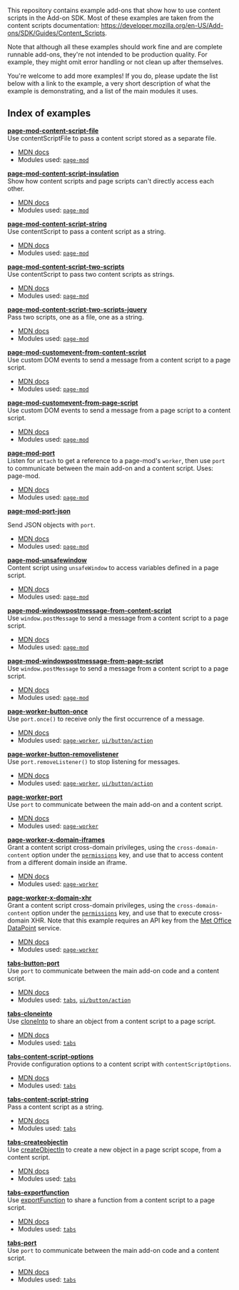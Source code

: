 
This repository contains example add-ons that show how to use content scripts in the Add-on SDK.
Most of these examples are taken from the content scripts documentation: https://developer.mozilla.org/en-US/Add-ons/SDK/Guides/Content_Scripts.

Note that although all these examples should work fine and are complete runnable add-ons, they're not intended to be production quality. For example, they might omit error handling or not clean up after themselves.

You're welcome to add more examples! If you do, please update the list below with a link to the example, a very short description of what the example is demonstrating, and a list of the main modules it uses.

## Index of examples

**[page-mod-content-script-file](page-mod-content-script-file)**  
Use contentScriptFile to pass a content script stored as a separate file.

* [MDN docs](https://developer.mozilla.org/en-US/Add-ons/SDK/Guides/Content_Scripts#Loading_content_scripts)
* Modules used: [`page-mod`](https://developer.mozilla.org/en-US/Add-ons/SDK/High-Level_APIs/page-mod)

**[page-mod-content-script-insulation](page-mod-content-script-insulation)**  
Show how content scripts and page scripts can't directly access each other.

* [MDN docs](https://developer.mozilla.org/en-US/Add-ons/SDK/Guides/Content_Scripts#Accessing_the_DOM)
* Modules used: [`page-mod`](https://developer.mozilla.org/en-US/Add-ons/SDK/High-Level_APIs/page-mod)

**[page-mod-content-script-string](page-mod-content-script-string)**  
Use contentScript to pass a content script as a string.

* [MDN docs](https://developer.mozilla.org/en-US/Add-ons/SDK/Guides/Content_Scripts#Loading_content_scripts)
* Modules used: [`page-mod`](https://developer.mozilla.org/en-US/Add-ons/SDK/High-Level_APIs/page-mod)

**[page-mod-content-script-two-scripts](page-mod-content-script-two-scripts)**  
Use contentScript to pass two content scripts as strings.

* [MDN docs](https://developer.mozilla.org/en-US/Add-ons/SDK/Guides/Content_Scripts#Loading_content_scripts)
* Modules used: [`page-mod`](https://developer.mozilla.org/en-US/Add-ons/SDK/High-Level_APIs/page-mod)

**[page-mod-content-script-two-scripts-jquery](page-mod-content-script-two-scripts-jquery)**  
Pass two scripts, one as a file, one as a string.

* [MDN docs](https://developer.mozilla.org/en-US/Add-ons/SDK/Guides/Content_Scripts#Loading_content_scripts)
* Modules used: [`page-mod`](https://developer.mozilla.org/en-US/Add-ons/SDK/High-Level_APIs/page-mod)

**[page-mod-customevent-from-content-script](page-mod-customevent-from-content-script)**  
Use custom DOM events to send a message from a content script to a page script.

* [MDN docs](https://developer.mozilla.org/en-US/Add-ons/SDK/Guides/Content_Scripts/Interacting_with_page_scripts#Content_script_to_page_script_2)
* Modules used: [`page-mod`](https://developer.mozilla.org/en-US/Add-ons/SDK/High-Level_APIs/page-mod)

**[page-mod-customevent-from-page-script](page-mod-customevent-from-page-script)**  
Use custom DOM events to send a message from a page script to a content script.

* [MDN docs](https://developer.mozilla.org/en-US/Add-ons/SDK/Guides/Content_Scripts/Interacting_with_page_scripts#Page_script_to_content_script_2)
* Modules used: [`page-mod`](https://developer.mozilla.org/en-US/Add-ons/SDK/High-Level_APIs/page-mod)

**[page-mod-port](page-mod-port)**  
Listen for `attach` to get a reference to a page-mod's `worker`, then use `port` to communicate between the main add-on and a content script.
Uses: page-mod.

* [MDN docs](https://developer.mozilla.org/en-US/Add-ons/SDK/Guides/Content_Scripts#Accessing_port_in_the_add-on_script)
* Modules used: [`page-mod`](https://developer.mozilla.org/en-US/Add-ons/SDK/High-Level_APIs/page-mod)

**[page-mod-port-json](page-mod-port-json)**  

Send JSON objects with `port`.

* [MDN docs](https://developer.mozilla.org/en-US/Add-ons/SDK/Guides/Content_Scripts#JSON-serializable_values)
* Modules used: [`page-mod`](https://developer.mozilla.org/en-US/Add-ons/SDK/High-Level_APIs/page-mod)

**[page-mod-unsafewindow](page-mod-unsafewindow)**  
Content script using `unsafeWindow` to access variables defined in a page script.

* [MDN docs](https://developer.mozilla.org/en-US/Add-ons/SDK/Guides/Content_Scripts/Interacting_with_page_scripts#Access_objects_defined_by_page_scripts)
* Modules used: [`page-mod`](https://developer.mozilla.org/en-US/Add-ons/SDK/High-Level_APIs/page-mod)

**[page-mod-windowpostmessage-from-content-script](page-mod-windowpostmessage-from-content-script)**  
Use `window.postMessage` to send a message from a content script to a page script.

* [MDN docs](https://developer.mozilla.org/en-US/Add-ons/SDK/Guides/Content_Scripts/Interacting_with_page_scripts#Using_the_DOM_postMessage_API)
* Modules used: [`page-mod`](https://developer.mozilla.org/en-US/Add-ons/SDK/High-Level_APIs/page-mod)

**[page-mod-windowpostmessage-from-page-script](page-mod-windowpostmessage-from-page-script)**  
Use `window.postMessage` to send a message from a content script to a page script.

* [MDN docs](https://developer.mozilla.org/en-US/Add-ons/SDK/Guides/Content_Scripts/Interacting_with_page_scripts#Using_the_DOM_postMessage_API)
* Modules used: [`page-mod`](https://developer.mozilla.org/en-US/Add-ons/SDK/High-Level_APIs/page-mod)

**[page-worker-button-once](page-worker-button-once)**  
Use `port.once()` to receive only the first occurrence of a message.

* [MDN docs](https://developer.mozilla.org/en-US/Add-ons/SDK/Guides/Content_Scripts#port.once%28%29)
* Modules used: [`page-worker`](https://developer.mozilla.org/en-US/Add-ons/SDK/High-Level_APIs/page-worker), [`ui/button/action`](https://developer.mozilla.org/en-US/Add-ons/SDK/Low-Level_APIs/ui_button_action)


**[page-worker-button-removelistener](page-worker-button-removelistener)**  
Use `port.removeListener()` to stop listening for messages.

* [MDN docs](https://developer.mozilla.org/en-US/Add-ons/SDK/Guides/Content_Scripts#port.removeListener%28%29)
* Modules used: [`page-worker`](https://developer.mozilla.org/en-US/Add-ons/SDK/High-Level_APIs/page-worker), [`ui/button/action`](https://developer.mozilla.org/en-US/Add-ons/SDK/Low-Level_APIs/ui_button_action)

**[page-worker-port](page-worker-port)**  
Use `port` to communicate between the main add-on and a content script.

* [MDN docs](https://developer.mozilla.org/en-US/Add-ons/SDK/Guides/Content_Scripts#Accessing_port_in_the_add-on_script)
* Modules used: [`page-worker`](https://developer.mozilla.org/en-US/Add-ons/SDK/High-Level_APIs/page-worker)

**[page-worker-x-domain-iframes](page-worker-x-domain-iframes)**  
Grant a content script cross-domain privileges, using the `cross-domain-content` option under the [`permissions`](https://developer.mozilla.org/en-US/Add-ons/SDK/Tools/package_json#permissions) key, and use that to access content from a different domain inside an iframe.

* [MDN docs](https://developer.mozilla.org/en-US/Add-ons/SDK/Guides/Content_Scripts/Cross_Domain_Content_Scripts)
* Modules used: [`page-worker`](https://developer.mozilla.org/en-US/Add-ons/SDK/High-Level_APIs/page-worker)

**[page-worker-x-domain-xhr](page-worker-x-domain-xhr)**  
Grant a content script cross-domain privileges, using the `cross-domain-content` option under the [`permissions`](https://developer.mozilla.org/en-US/Add-ons/SDK/Tools/package_json#permissions) key, and use that to execute cross-domain XHR. Note that this example requires an API key from the [Met Office DataPoint](http://www.metoffice.gov.uk/datapoint) service.

* [MDN docs](https://developer.mozilla.org/en-US/Add-ons/SDK/Guides/Content_Scripts/Cross_Domain_Content_Scripts)
* Modules used: [`page-worker`](https://developer.mozilla.org/en-US/Add-ons/SDK/High-Level_APIs/page-worker)

**[tabs-button-port](tabs-button-port)**  
Use `port` to communicate between the main add-on code and a content script.

* [MDN docs](https://developer.mozilla.org/en-US/Add-ons/SDK/Guides/Content_Scripts#Accessing_port_in_the_add-on_script)
* Modules used: [`tabs`](https://developer.mozilla.org/en-US/Add-ons/SDK/High-Level_APIs/tabs), [`ui/button/action`](https://developer.mozilla.org/en-US/Add-ons/SDK/Low-Level_APIs/ui_button_action)

**[tabs-cloneinto](tabs-cloneinto)**  
Use [cloneInto](https://developer.mozilla.org/en-US/docs/Components.utils.cloneInto) to share an object from a content script to a page script.

* [MDN docs](https://developer.mozilla.org/en-US/Add-ons/SDK/Guides/Content_Scripts/Interacting_with_page_scripts#Expose_objects_to_page_scripts)
* Modules used: [`tabs`](https://developer.mozilla.org/en-US/Add-ons/SDK/High-Level_APIs/tabs)

**[tabs-content-script-options](tabs-content-script-options)**  
Provide configuration options to a content script with `contentScriptOptions`.

* [MDN docs](https://developer.mozilla.org/en-US/Add-ons/SDK/Guides/Content_Scripts#Passing_configuration_options)
* Modules used: [`tabs`](https://developer.mozilla.org/en-US/Add-ons/SDK/High-Level_APIs/tabs)

**[tabs-content-script-string](tabs-content-script-string)**  
Pass a content script as a string.

* [MDN docs](https://developer.mozilla.org/en-US/Add-ons/SDK/Guides/Content_Scripts#Loading_content_scripts)
* Modules used: [`tabs`](https://developer.mozilla.org/en-US/Add-ons/SDK/High-Level_APIs/tabs)

**[tabs-createobjectin](tabs-createobjectin)**  
Use [createObjectIn](https://developer.mozilla.org/en-US/docs/Components.utils.createObjectIn) to create a new object in a page script scope, from a content script.

* [MDN docs](https://developer.mozilla.org/en-US/Add-ons/SDK/Guides/Content_Scripts/Interacting_with_page_scripts#Expose_objects_to_page_scripts)
* Modules used: [`tabs`](https://developer.mozilla.org/en-US/Add-ons/SDK/High-Level_APIs/tabs)

**[tabs-exportfunction](tabs-exportfunction)**  
Use [exportFunction](https://developer.mozilla.org/en-US/docs/Components.utils.exportFunction) to share a function from a content script to a page script.

* [MDN docs](https://developer.mozilla.org/en-US/Add-ons/SDK/Guides/Content_Scripts/Interacting_with_page_scripts#Expose_objects_to_page_scripts)
* Modules used: [`tabs`](https://developer.mozilla.org/en-US/Add-ons/SDK/High-Level_APIs/tabs)

**[tabs-port](tabs-port)**  
Use `port` to communicate between the main add-on code and a content script.

* [MDN docs](https://developer.mozilla.org/en-US/Add-ons/SDK/Guides/Content_Scripts#Accessing_port_in_the_add-on_script)
* Modules used: [`tabs`](https://developer.mozilla.org/en-US/Add-ons/SDK/High-Level_APIs/tabs)
